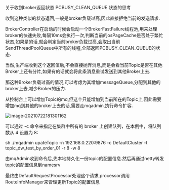 关于收到broker返回状态 PCBUSY_CLEAN_QUEUE 状态的思考



收到这种类似的状态返回,一般是broker负载过高,因此直接拒绝当前的发送请求.

BrokerController在启动的时候会启动一个BrokerFastFailure线程池,用来处理broker的快速失败,每隔10ms会执行一次,判断当前的osPageCache是否处于繁忙状态,如果是的话,就会判定当前broker负载过高,会取出当前SendThreadPoolQueue中所有的线程,全部返回PCBUSY_CLEAN_QUEUE的状态.

当然,生产端收到这个返回值后,不会直接抛弃消息,而是会看当前Topic是否在其他Broker上还有分片,如果有的话就会将此条消息重试发送到其他Broker上去.



那这种Broker负载过高的情况,可以考虑为其增加messageQueue,分配到其他的broker上去,减少Broker的压力.

从控制台上可以增加Topic的mq,但这个只能增加到当前所在的Topic上,因此需要增加mq到其他的broker上去的话,需要走mqadmin,执行命令扩容.



![image-20210722181301162](C:\Users\EDZ\Desktop\note'\rocket\img\image-20210722181301162.png)

可以通过 -c 命令来指定在集群中所有的 broker 上创建队列，在本例中，将队列数从 4 设置为 8:

sh ./mqadmin upateTopic -n 192.168.0.220:9876 -c DefaultCluster -t topic_dw_test_by_order_01 -r 8 -w 8 

由mqAdmin收到命令后,先本地持久化一份topic的配置信息.然后再通过netty转发topic的配置信息到namesrv

最终由DefaultRequestProcessor处理这个请求,processor调用RouteInfoManager来管理更新Topic的配置信息

